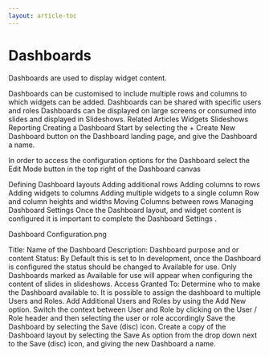 ```yaml
---
layout: article-toc
---
```

# Dashboards
Dashboards are used to display widget content.

Dashboards can be customised to include multiple rows and columns to which widgets can be added.
Dashboards can be shared with specific users and roles
Dashboards can be displayed on large screens or consumed into slides and displayed in Slideshows.
Related Articles
Widgets
Slideshows
Reporting
Creating a Dashboard
Start by selecting the + Create New Dashboard button on the Dashboard landing page, and give the Dashboard a name.

In order to access the configuration options for the Dashboard select the Edit Mode button in the top right of the Dashboard canvas

Defining Dashboard layouts
Adding additional rows
Adding columns to rows
Adding widgets to columns
Adding multiple widgets to a single column
Row and column heights and widths
Moving Columns between rows
Managing Dashboard Settings
Once the Dashboard layout, and widget content is configured it is important to complete the Dashboard Settings .

Dashboard Configuration.png

Title: Name of the Dashboard
Description: Dashboard purpose and or content
Status: By Default this is set to In development, once the Dashboard is configured the status should be changed to Available for use. Only Dashboards marked as Available for use will appear when configuring the content of slides in slideshows.
Access Granted To: Determine who to make the Dashboard available to. It is possible to assign the dashboard to multiple Users and Roles. Add Additional Users and Roles by using the Add New option. Switch the context between User and Role by clicking on the User / Role header and then selecting the user or role accordingly
Save the Dashboard by selecting the Save (disc) icon.
Create a copy of the Dashboard layout by selecting the Save As option from the drop down next to the Save (disc) icon, and giving the new Dashboard a name.

<!-- https://wiki.hornbill.com/index.php?title=Dashboards -->